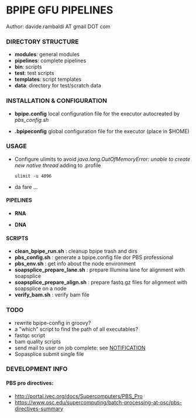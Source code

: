 
# BPIPE GFU PIPELINES

Author: davide.rambaldi AT gmail DOT com

### DIRECTORY STRUCTURE

* __modules__: general modules
* __pipelines__: complete pipelines
* __bin__: scripts
* __test__: test scripts
* __templates__: script templates
* __data__: directory for test/scratch data

### INSTALLATION & CONFIGURATION

* __bpipe.config__ local configuration file for the executor autocreated by _pbs_config.sh_

* __.bpipeconfig__ global configuration file for the executor (place in $HOME)


### USAGE	

* Configure ulimits to avoid _java.lang.OutOfMemoryError: unable to create new native thread_ adding to .profile
	
	`ulimit -u 4096`

* da fare ...

#### PIPELINES

* __RNA__

* __DNA__

#### SCRIPTS

* __clean_bpipe_run.sh__ : cleanup bpipe trash and dirs
* __pbs_config.sh__ : generate a bpipe.config file dor PBS professional
* __pbs_env.sh__ : get info about the node environment
* __soapsplice_prepare_lane.sh__ : prepare Illumina lane for alignment with soapsplice
* __soapsplice_prepare_align.sh__ : prepare fastq.gz files for alignment with soapsplice on a node
* __verify_bam.sh__ : verify bam file

### TODO

* rewrite bpipe-config in groovy?
* a "which" script to find the path of all executables?
* fastqc script
* bam quality scripts
* send mail to user on job complete: see [NOTIFICATION](https://code.google.com/p/bpipe/wiki/Notifications)
* Sopasplice submit single file

### DEVELOPMENT INFO

#### PBS pro directives: 
* http://portal.ivec.org/docs/Supercomputers/PBS_Pro
* https://www.osc.edu/supercomputing/batch-processing-at-osc/pbs-directives-summary

